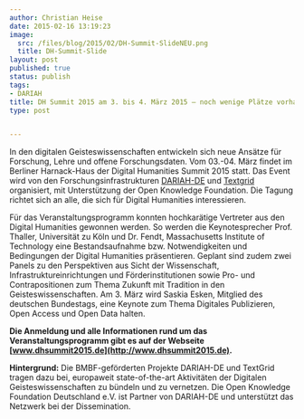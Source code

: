 ```yaml
---
author: Christian Heise
date: 2015-02-16 13:19:23
image:
  src: /files/blog/2015/02/DH-Summit-SlideNEU.png
  title: DH-Summit-Slide
layout: post
published: true
status: publish
tags:
- DARIAH
title: DH Summit 2015 am 3. bis 4. März 2015 – noch wenige Plätze vorhanden
type: post


---
```

In den digitalen Geisteswissenschaften entwickeln sich neue Ansätze für Forschung, Lehre und offene Forschungsdaten. Vom 03.-04. März findet im Berliner Harnack-Haus der Digital Humanities Summit 2015 statt. Das Event wird von den Forschungsinfrastrukturen [DARIAH-DE](http://de.dariah.eu) und [Textgrid](https://www.textgrid.de/) organisiert, mit Unterstützung der Open Knowledge Foundation. Die Tagung richtet sich an alle, die sich für Digital Humanities interessieren.

Für das Veranstaltungsprogramm konnten hochkarätige Vertreter aus den Digital Humanities gewonnen werden. So werden die Keynotesprecher Prof. Thaller, Universität zu Köln und Dr. Fendt, Massachusetts Institute of Technology eine Bestandsaufnahme bzw. Notwendigkeiten und Bedingungen der Digital Humanities präsentieren. Geplant sind zudem zwei Panels zu den Perspektiven aus Sicht der Wissenschaft, Infrastruktureinrichtungen und Förderinstitutionen sowie Pro- und Contrapositionen zum Thema Zukunft mit Tradition in den Geisteswissenschaften. Am 3. März wird Saskia Esken, Mitglied des deutschen Bundestags, eine Keynote zum Thema Digitales Publizieren, Open Access und Open Data halten.

**Die Anmeldung und alle Informationen rund um das Veranstaltungsprogramm gibt es auf der Webseite [www.dhsummit2015.de](http://www.dhsummit2015.de).**

**Hintergrund:** Die BMBF-geförderten Projekte DARIAH-DE und TextGrid tragen dazu bei, europaweit state-of-the-art Aktivitäten der Digitalen Geisteswissenschaften zu bündeln und zu vernetzen. Die Open Knowledge Foundation Deutschland e.V. ist Partner von DARIAH-DE und unterstützt das Netzwerk bei der Dissemination.